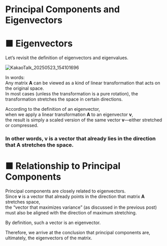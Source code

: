 # Principal Components and Eigenvectors

# ■ Eigenvectors

Let’s revisit the definition of eigenvectors and eigenvalues.

![KakaoTalk_20250523_154101696](https://github.com/user-attachments/assets/377dcca7-c172-4d72-82df-a591084eb6f0)

In words:  
Any matrix **A** can be viewed as a kind of linear transformation that acts on the original space.  
In most cases (unless the transformation is a pure rotation), the transformation stretches the space in certain directions.

According to the definition of an eigenvector,  
when we apply a linear transformation **A** to an eigenvector **v**,  
the result is simply a scaled version of the same vector **v**—either stretched or compressed.

### In other words, **v** is a vector that already lies in the direction that **A** stretches the space.

# ■ Relationship to Principal Components

Principal components are closely related to eigenvectors.  
Since **v** is a vector that already points in the direction that matrix **A** stretches space,  
the “vector that maximizes variance” (as discussed in the previous post)  
must also be aligned with the direction of maximum stretching.

By definition, such a vector is an eigenvector.

Therefore, we arrive at the conclusion that principal components are, ultimately, the eigenvectors of the matrix.
